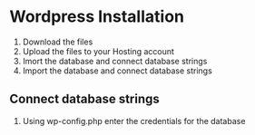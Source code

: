 # Wordpress Installation
1. Download the files
2. Upload the files to your Hosting account
3. Imort the database and connect database strings
3. Import the database and connect database strings

## Connect database strings
1. Using wp-config.php enter the credentials for the database
